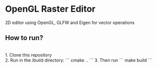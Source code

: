 # OpenGL Raster Editor
2D editor using OpenGL, GLFW and Eigen for vector operations

<h2>How to run?</h2><br>
1. Clone this repository <br>
2. Run in the /build directory:
```
cmake ..
```
3. Then run 
```
make build
```
